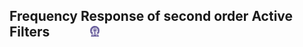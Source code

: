 ## Frequency Response of second order Active Filters  &nbsp; &nbsp; &nbsp; &nbsp; &nbsp; &nbsp; <img src="images/iitkgp.png" width="3%" />
